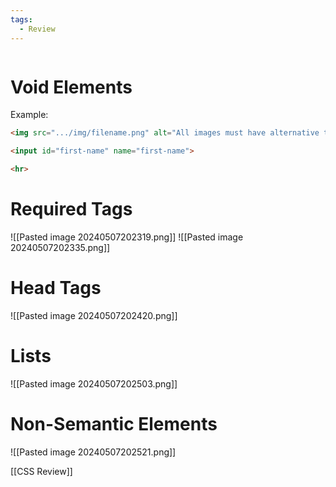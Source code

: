 ```yaml
---
tags:
  - Review
---
```

```table-of-contents

```
# Void Elements
Example: 
```HTML
<img src=".../img/filename.png" alt="All images must have alternative text.">

<input id="first-name" name="first-name">

<hr>
```

# Required Tags
![[Pasted image 20240507202319.png]]
![[Pasted image 20240507202335.png]]

# Head Tags
![[Pasted image 20240507202420.png]]

# Lists
![[Pasted image 20240507202503.png]]

# Non-Semantic Elements
![[Pasted image 20240507202521.png]]

[[CSS Review]]